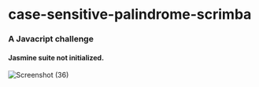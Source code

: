 # case-sensitive-palindrome-scrimba
### A Javacript challenge

#### Jasmine suite not initialized.


![Screenshot (36)](https://user-images.githubusercontent.com/85759426/141642751-8a9018d7-22d8-4784-8cbf-cf05b8c4c126.png)
